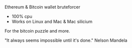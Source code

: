 Ethereum &amp; Bitcoin wallet bruteforcer<br/>
- 100% cpu<br/>
- Works on Linux and Mac & Mac silicium<br/>

For the bitcoin puzzle and more.

"It always seems impossible until it's done."
Nelson Mandela

